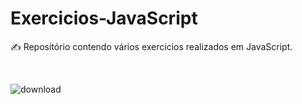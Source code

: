 # Exercicios-JavaScript
✍ Repositório contendo vários exercicios realizados em JavaScript.

<br/>

![download](https://user-images.githubusercontent.com/113813046/207430790-693b2cec-f385-4ebe-b093-6d724cc808e2.png)
